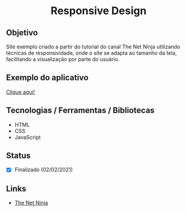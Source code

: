 <h1 align="center">Responsive Design</h1>

## Objetivo
Site exemplo criado a partir do tutorial do canal The Net Ninja utilizando técnicas de responsividade, onde o site se adapta ao tamanho da tela, facilitando a visualização por parte do usuário. 

## Exemplo do aplicativo
[Clique aqui!](https://paulo-hst.github.io/responsive-design/)

## Tecnologias / Ferramentas / Bibliotecas
- HTML
- CSS
- JavaScript

## Status
- [x] Finalizado (02/02/2021)

## Links
- [The Net Ninja](https://www.youtube.com/channel/UCW5YeuERMmlnqo4oq8vwUpg)
